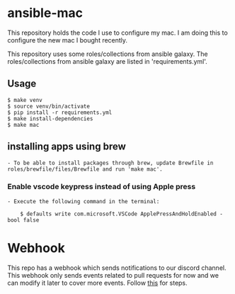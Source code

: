 # ansible-mac

This repository holds the code I use to configure my mac. I am doing this to configure the new mac I bought recently.

This repository uses some roles/collections from ansible galaxy. The roles/collections from ansible galaxy are listed in 'requirements.yml'.

## Usage

    $ make venv
    $ source venv/bin/activate
    $ pip install -r requirements.yml
    $ make install-dependencies
    $ make mac


## installing apps using brew

    - To be able to install packages through brew, update Brewfile in roles/brewfile/files/Brewfile and run 'make mac'.


### Enable vscode keypress instead of using Apple press

    - Execute the following command in the terminal:

        $ defaults write com.microsoft.VSCode ApplePressAndHoldEnabled -bool false


# Webhook

This repo has a webhook which sends notifications to our discord channel. This webhook only sends events related to pull requests for now 
and we can modify it later to cover more events. Follow [this](https://gist.github.com/jagrosh/5b1761213e33fc5b54ec7f6379034a22) for steps.
